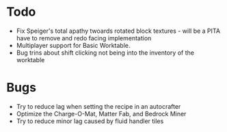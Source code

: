 # Todo
- Fix Speiger's total apathy twoards rotated block textures - will be a PITA have to remove and redo facing implementation
- Multiplayer support for Basic Worktable.
- Bug trins about shift clicking not being into the inventory of the worktable

# Bugs
- Try to reduce lag when setting the recipe in an autocrafter
- Optimize the Charge-O-Mat, Matter Fab, and Bedrock Miner
- Try to reduce minor lag caused by fluid handler tiles
